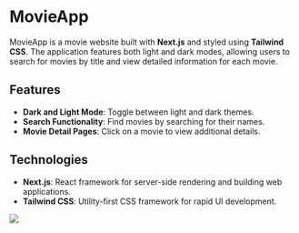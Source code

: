 # MovieApp

MovieApp is a movie website built with **Next.js** and styled using **Tailwind CSS**. The application features both light and dark modes, allowing users to search for movies by title and view detailed information for each movie.

## Features
- **Dark and Light Mode**: Toggle between light and dark themes.
- **Search Functionality**: Find movies by searching for their names.
- **Movie Detail Pages**: Click on a movie to view additional details.
  
## Technologies
- **Next.js**: React framework for server-side rendering and building web applications.
- **Tailwind CSS**: Utility-first CSS framework for rapid UI development.


![](movieAppY.gif)
